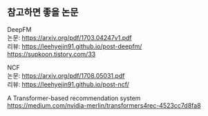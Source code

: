 ## 참고하면 좋을 논문

DeepFM  
논문: https://arxiv.org/pdf/1703.04247v1.pdf  
리뷰: https://leehyejin91.github.io/post-deepfm/   
     https://supkoon.tistory.com/33   

NCF  
논문: https://arxiv.org/pdf/1708.05031.pdf   
리뷰: https://leehyejin91.github.io/post-ncf/   

A Transformer-based recommendation system  
https://medium.com/nvidia-merlin/transformers4rec-4523cc7d8fa8  
